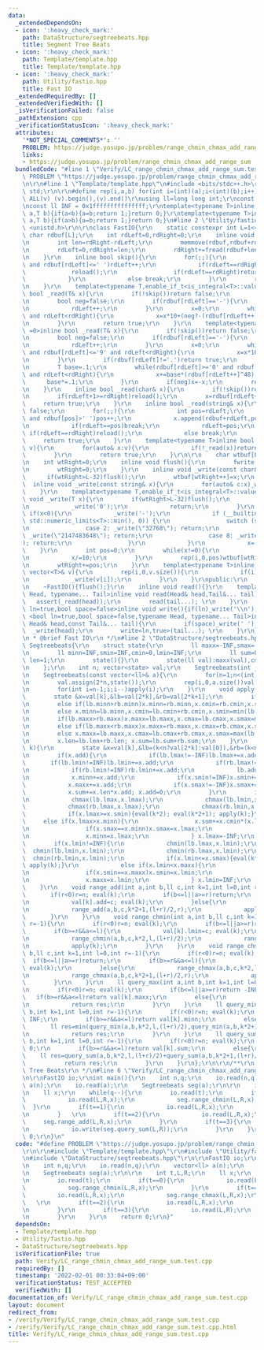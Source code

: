 ```yaml
---
data:
  _extendedDependsOn:
  - icon: ':heavy_check_mark:'
    path: DataStructure/segtreebeats.hpp
    title: Segment Tree Beats
  - icon: ':heavy_check_mark:'
    path: Template/template.hpp
    title: Template/template.hpp
  - icon: ':heavy_check_mark:'
    path: Utility/fastio.hpp
    title: Fast IO
  _extendedRequiredBy: []
  _extendedVerifiedWith: []
  _isVerificationFailed: false
  _pathExtension: cpp
  _verificationStatusIcon: ':heavy_check_mark:'
  attributes:
    '*NOT_SPECIAL_COMMENTS*': ''
    PROBLEM: https://judge.yosupo.jp/problem/range_chmin_chmax_add_range_sum
    links:
    - https://judge.yosupo.jp/problem/range_chmin_chmax_add_range_sum
  bundledCode: "#line 1 \"Verify/LC_range_chmin_chmax_add_range_sum.test.cpp\"\n#define\
    \ PROBLEM \"https://judge.yosupo.jp/problem/range_chmin_chmax_add_range_sum\"\r\
    \n\r\n#line 1 \"Template/template.hpp\"\n#include <bits/stdc++.h>\r\nusing namespace\
    \ std;\r\n\r\n#define rep(i,a,b) for(int i=(int)(a);i<(int)(b);i++)\r\n#define\
    \ ALL(v) (v).begin(),(v).end()\r\nusing ll=long long int;\r\nconst int inf = 0x3fffffff;\r\
    \nconst ll INF = 0x1fffffffffffffff;\r\ntemplate<typename T>inline bool chmax(T&\
    \ a,T b){if(a<b){a=b;return 1;}return 0;}\r\ntemplate<typename T>inline bool chmin(T&\
    \ a,T b){if(a>b){a=b;return 1;}return 0;}\n#line 2 \"Utility/fastio.hpp\"\n#include\
    \ <unistd.h>\r\n\r\nclass FastIO{\r\n    static constexpr int L=1<<16;\r\n   \
    \ char rdbuf[L];\r\n    int rdLeft=0,rdRight=0;\r\n    inline void reload(){\r\
    \n        int len=rdRight-rdLeft;\r\n        memmove(rdbuf,rdbuf+rdLeft,len);\r\
    \n        rdLeft=0,rdRight=len;\r\n        rdRight+=fread(rdbuf+len,1,L-len,stdin);\r\
    \n    }\r\n    inline bool skip(){\r\n        for(;;){\r\n            while(rdLeft!=rdRight\
    \ and rdbuf[rdLeft]<=' ')rdLeft++;\r\n            if(rdLeft==rdRight){\r\n   \
    \             reload();\r\n                if(rdLeft==rdRight)return false;\r\n\
    \            }\r\n            else break;\r\n        }\r\n        return true;\r\
    \n    }\r\n    template<typename T,enable_if_t<is_integral<T>::value,int> =0>inline\
    \ bool _read(T& x){\r\n        if(!skip())return false;\r\n        if(rdLeft+20>=rdRight)reload();\r\
    \n        bool neg=false;\r\n        if(rdbuf[rdLeft]=='-'){\r\n            neg=true;\r\
    \n            rdLeft++;\r\n        }\r\n        x=0;\r\n        while(rdbuf[rdLeft]>='0'\
    \ and rdLeft<rdRight){\r\n            x=x*10+(neg?-(rdbuf[rdLeft++]^48):(rdbuf[rdLeft++]^48));\r\
    \n        }\r\n        return true;\r\n    }\r\n    template<typename T,enable_if_t<is_floating_point<T>::value,int>\
    \ =0>inline bool _read(T& x){\r\n        if(!skip())return false;\r\n        if(rdLeft+20>=rdRight)reload();\r\
    \n        bool neg=false;\r\n        if(rdbuf[rdLeft]=='-'){\r\n            neg=true;\r\
    \n            rdLeft++;\r\n        }\r\n        x=0;\r\n        while(rdbuf[rdLeft]>='0'\
    \ and rdbuf[rdLeft]<='9' and rdLeft<rdRight){\r\n            x=x*10+(rdbuf[rdLeft++]^48);\r\
    \n        }\r\n        if(rdbuf[rdLeft]!='.')return true;\r\n        rdLeft++;\r\
    \n        T base=.1;\r\n        while(rdbuf[rdLeft]>='0' and rdbuf[rdLeft]<='9'\
    \ and rdLeft<rdRight){\r\n            x+=base*(rdbuf[rdLeft++]^48);\r\n      \
    \      base*=.1;\r\n        }\r\n        if(neg)x=-x;\r\n        return true;\r\
    \n    }\r\n    inline bool _read(char& x){\r\n        if(!skip())return false;\r\
    \n        if(rdLeft+1>=rdRight)reload();\r\n        x=rdbuf[rdLeft++];\r\n   \
    \     return true;\r\n    }\r\n    inline bool _read(string& x){\r\n        if(!skip())return\
    \ false;\r\n        for(;;){\r\n            int pos=rdLeft;\r\n            while(pos<rdRight\
    \ and rdbuf[pos]>' ')pos++;\r\n            x.append(rdbuf+rdLeft,pos-rdLeft);\r\
    \n            if(rdLeft==pos)break;\r\n            rdLeft=pos;\r\n           \
    \ if(rdLeft==rdRight)reload();\r\n            else break;\r\n        }\r\n   \
    \     return true;\r\n    }\r\n    template<typename T>inline bool _read(vector<T>&\
    \ v){\r\n        for(auto& x:v){\r\n            if(!_read(x))return false;\r\n\
    \        }\r\n        return true;\r\n    }\r\n\r\n    char wtbuf[L],tmp[50];\r\
    \n    int wtRight=0;\r\n    inline void flush(){\r\n        fwrite(wtbuf,1,wtRight,stdout);\r\
    \n        wtRight=0;\r\n    }\r\n    inline void _write(const char& x){\r\n  \
    \      if(wtRight>L-32)flush();\r\n        wtbuf[wtRight++]=x;\r\n    }\r\n  \
    \  inline void _write(const string& x){\r\n        for(auto& c:x)_write(c);\r\n\
    \    }\r\n    template<typename T,enable_if_t<is_integral<T>::value,int> =0>inline\
    \ void _write(T x){\r\n        if(wtRight>L-32)flush();\r\n        if(x==0){\r\
    \n            _write('0');\r\n            return;\r\n        }\r\n        else\
    \ if(x<0){\r\n            _write('-');\r\n            if (__builtin_expect(x ==\
    \ std::numeric_limits<T>::min(), 0)) {\r\n                switch (sizeof(x)) {\r\
    \n                case 2: _write(\"32768\"); return;\r\n                case 4:\
    \ _write(\"2147483648\"); return;\r\n                case 8: _write(\"9223372036854775808\"\
    ); return;\r\n                }\r\n            }\r\n            x=-x;\r\n    \
    \    }\r\n        int pos=0;\r\n        while(x!=0){\r\n            tmp[pos++]=char((x%10)|48);\r\
    \n            x/=10;\r\n        }\r\n        rep(i,0,pos)wtbuf[wtRight+i]=tmp[pos-1-i];\r\
    \n        wtRight+=pos;\r\n    }\r\n    template<typename T>inline void _write(const\
    \ vector<T>& v){\r\n        rep(i,0,v.size()){\r\n            if(i)_write(' ');\r\
    \n            _write(v[i]);\r\n        }\r\n    }\r\npublic:\r\n    FastIO(){}\r\
    \n    ~FastIO(){flush();}\r\n    inline void read(){}\r\n    template <typename\
    \ Head, typename... Tail>inline void read(Head& head,Tail&... tail){\r\n     \
    \   assert(_read(head));\r\n        read(tail...); \r\n    }\r\n    template<bool\
    \ ln=true,bool space=false>inline void write(){if(ln)_write('\\n');}\r\n    template\
    \ <bool ln=true,bool space=false,typename Head, typename... Tail>inline void write(const\
    \ Head& head,const Tail&... tail){\r\n        if(space)_write(' ');\r\n      \
    \  _write(head);\r\n        write<ln,true>(tail...); \r\n    }\r\n};\r\n\r\n/**\r\
    \n * @brief Fast IO\r\n */\n#line 2 \"DataStructure/segtreebeats.hpp\"\n\r\nstruct\
    \ Segtreebeats{\r\n    struct state{\r\n        ll maxx=-INF,smax=-INF,cmax=0,lmax=-INF;\r\
    \n        ll minn=INF,smin=INF,cmin=0,lmin=INF;\r\n        ll sum=0,add=0; int\
    \ len=1;\r\n        state(){}\r\n        state(ll val):maxx(val),cmax(1),minn(val),cmin(1),sum(val){}\r\
    \n    };\r\n    int n; vector<state> val;\r\n    Segtreebeats(int _n):Segtreebeats(vector<ll>(_n,0)){}\r\
    \n    Segtreebeats(const vector<ll>& a){\r\n        for(n=1;n<(int)a.size();n<<=1);\r\
    \n        val.assign(2*n,state());\r\n        rep(i,0,a.size())val[i+n]=state(a[i]);\r\
    \n        for(int i=n-1;i;i--)apply(i);\r\n    }\r\n    void apply(int k){\r\n\
    \        state &x=val[k],&lb=val[2*k],&rb=val[2*k+1];\r\n        if(lb.minn<rb.minn)x.minn=lb.minn,x.cmin=lb.cmin,x.smin=min(lb.smin,rb.minn);\r\
    \n        else if(lb.minn>rb.minn)x.minn=rb.minn,x.cmin=rb.cmin,x.smin=min(rb.smin,lb.minn);\r\
    \n        else x.minn=lb.minn,x.cmin=lb.cmin+rb.cmin,x.smin=min(lb.smin,rb.smin);\r\
    \n        if(lb.maxx>rb.maxx)x.maxx=lb.maxx,x.cmax=lb.cmax,x.smax=max(lb.smax,rb.maxx);\r\
    \n        else if(lb.maxx<rb.maxx)x.maxx=rb.maxx,x.cmax=rb.cmax,x.smax=max(rb.smax,lb.maxx);\r\
    \n        else x.maxx=lb.maxx,x.cmax=lb.cmax+rb.cmax,x.smax=max(lb.smax,rb.smax);\r\
    \n        x.len=lb.len+rb.len; x.sum=lb.sum+rb.sum;\r\n    }\r\n    void eval(int\
    \ k){\r\n        state &x=val[k],&lb=(k<n?val[2*k]:val[0]),&rb=(k<n?val[2*k+1]:val[0]);\r\
    \n        if(x.add){\r\n            if(lb.lmax!=-INF)lb.lmax+=x.add;\r\n     \
    \       if(lb.lmin!=INF)lb.lmin+=x.add;\r\n            if(rb.lmax!=-INF)rb.lmax+=x.add;\r\
    \n            if(rb.lmin!=INF)rb.lmin+=x.add;\r\n            lb.add+=x.add; rb.add+=x.add;\r\
    \n            x.minn+=x.add;\r\n            if(x.smin!=INF)x.smin+=x.add;\r\n\
    \            x.maxx+=x.add;\r\n            if(x.smax!=-INF)x.smax+=x.add;\r\n\
    \            x.sum+=x.len*x.add; x.add=0;\r\n        }\r\n        if(x.lmax!=-INF){\r\
    \n            chmax(lb.lmax,x.lmax);\r\n            chmax(lb.lmin,x.lmax);\r\n\
    \            chmax(rb.lmax,x.lmax);\r\n            chmax(rb.lmin,x.lmax);\r\n\
    \            if(x.lmax>=x.smin){eval(k*2); eval(k*2+1); apply(k);}\r\n       \
    \     else if(x.lmax>x.minn){\r\n                x.sum+=x.cmin*(x.lmax-x.minn);\r\
    \n                if(x.smax==x.minn)x.smax=x.lmax;\r\n                if(x.maxx==x.minn)x.maxx=x.lmax;\r\
    \n                x.minn=x.lmax;\r\n            } x.lmax=-INF;\r\n        }\r\n\
    \        if(x.lmin!=INF){\r\n            chmin(lb.lmax,x.lmin);\r\n          \
    \  chmin(lb.lmin,x.lmin);\r\n            chmin(rb.lmax,x.lmin);\r\n          \
    \  chmin(rb.lmin,x.lmin);\r\n            if(x.lmin<=x.smax){eval(k*2); eval(k*2+1);\
    \ apply(k);}\r\n            else if(x.lmin<x.maxx){\r\n                x.sum+=x.cmax*(x.lmin-x.maxx);\r\
    \n                if(x.smin==x.maxx)x.smin=x.lmin;\r\n                if(x.minn==x.maxx)x.minn=x.lmin;\r\
    \n                x.maxx=x.lmin;\r\n            } x.lmin=INF;\r\n        }\r\n\
    \    }\r\n    void range_add(int a,int b,ll c,int k=1,int l=0,int r=-1){\r\n \
    \       if(r<0)r=n; eval(k);\r\n        if(b<=l||a>=r)return;\r\n        if(b>=r&&a<=l){\r\
    \n            val[k].add=c; eval(k);\r\n        }else{\r\n            range_add(a,b,c,k*2,l,(l+r)/2);\r\
    \n            range_add(a,b,c,k*2+1,(l+r)/2,r);\r\n            apply(k);\r\n \
    \       }\r\n    }\r\n    void range_chmin(int a,int b,ll c,int k=1,int l=0,int\
    \ r=-1){\r\n        if(r<0)r=n; eval(k);\r\n        if(b<=l||a>=r)return;\r\n\
    \        if(b>=r&&a<=l){\r\n            val[k].lmin=c; eval(k);\r\n        }else{\r\
    \n            range_chmin(a,b,c,k*2,l,(l+r)/2);\r\n            range_chmin(a,b,c,k*2+1,(l+r)/2,r);\r\
    \n            apply(k);\r\n        }\r\n    }\r\n    void range_chmax(int a,int\
    \ b,ll c,int k=1,int l=0,int r=-1){\r\n        if(r<0)r=n; eval(k);\r\n      \
    \  if(b<=l||a>=r)return;\r\n        if(b>=r&&a<=l){\r\n            val[k].lmax=c;\
    \ eval(k);\r\n        }else{\r\n            range_chmax(a,b,c,k*2,l,(l+r)/2);\r\
    \n            range_chmax(a,b,c,k*2+1,(l+r)/2,r);\r\n            apply(k);\r\n\
    \        }\r\n    }\r\n    ll query_max(int a,int b,int k=1,int l=0,int r=-1){\r\
    \n        if(r<0)r=n; eval(k);\r\n        if(b<=l||a>=r)return -INF;\r\n     \
    \   if(b>=r&&a<=l)return val[k].maxx;\r\n        else{\r\n            ll res=max(query_max(a,b,k*2,l,(l+r)/2),query_max(a,b,k*2+1,(l+r)/2,r));\r\
    \n            return res;\r\n        }\r\n    }\r\n    ll query_min(int a,int\
    \ b,int k=1,int l=0,int r=-1){\r\n        if(r<0)r=n; eval(k);\r\n        if(b<=l||a>=r)return\
    \ INF;\r\n        if(b>=r&&a<=l)return val[k].minn;\r\n        else{\r\n     \
    \       ll res=min(query_min(a,b,k*2,l,(l+r)/2),query_min(a,b,k*2+1,(l+r)/2,r));\r\
    \n            return res;\r\n        }\r\n    }\r\n    ll query_sum(int a,int\
    \ b,int k=1,int l=0,int r=-1){\r\n        if(r<0)r=n; eval(k);\r\n        if(b<=l||a>=r)return\
    \ 0;\r\n        if(b>=r&&a<=l)return val[k].sum;\r\n        else{\r\n        \
    \    ll res=query_sum(a,b,k*2,l,(l+r)/2)+query_sum(a,b,k*2+1,(l+r)/2,r);\r\n \
    \           return res;\r\n        }\r\n    }\r\n};\r\n\r\n/**\r\n * @brief Segment\
    \ Tree Beats\r\n */\n#line 6 \"Verify/LC_range_chmin_chmax_add_range_sum.test.cpp\"\
    \n\r\nFastIO io;\r\nint main(){\r\n    int n,q;\r\n    io.read(n,q);\r\n    vector<ll>\
    \ a(n);\r\n    io.read(a);\r\n    Segtreebeats seg(a);\r\n\r\n    int t,L,R;\r\
    \n    ll x;\r\n    while(q--){\r\n        io.read(t);\r\n        if(t==0){\r\n\
    \            io.read(L,R,x);\r\n            seg.range_chmin(L,R,x);\r\n      \
    \  }\r\n        if(t==1){\r\n            io.read(L,R,x);\r\n            seg.range_chmax(L,R,x);\r\
    \n        }   \r\n        if(t==2){\r\n            io.read(L,R,x);\r\n       \
    \     seg.range_add(L,R,x);\r\n        }\r\n        if(t==3){\r\n            io.read(L,R);\r\
    \n            io.write(seg.query_sum(L,R));\r\n        }\r\n    }\r\n    return\
    \ 0;\r\n}\n"
  code: "#define PROBLEM \"https://judge.yosupo.jp/problem/range_chmin_chmax_add_range_sum\"\
    \r\n\r\n#include \"Template/template.hpp\"\r\n#include \"Utility/fastio.hpp\"\r\
    \n#include \"DataStructure/segtreebeats.hpp\"\r\n\r\nFastIO io;\r\nint main(){\r\
    \n    int n,q;\r\n    io.read(n,q);\r\n    vector<ll> a(n);\r\n    io.read(a);\r\
    \n    Segtreebeats seg(a);\r\n\r\n    int t,L,R;\r\n    ll x;\r\n    while(q--){\r\
    \n        io.read(t);\r\n        if(t==0){\r\n            io.read(L,R,x);\r\n\
    \            seg.range_chmin(L,R,x);\r\n        }\r\n        if(t==1){\r\n   \
    \         io.read(L,R,x);\r\n            seg.range_chmax(L,R,x);\r\n        }\
    \   \r\n        if(t==2){\r\n            io.read(L,R,x);\r\n            seg.range_add(L,R,x);\r\
    \n        }\r\n        if(t==3){\r\n            io.read(L,R);\r\n            io.write(seg.query_sum(L,R));\r\
    \n        }\r\n    }\r\n    return 0;\r\n}"
  dependsOn:
  - Template/template.hpp
  - Utility/fastio.hpp
  - DataStructure/segtreebeats.hpp
  isVerificationFile: true
  path: Verify/LC_range_chmin_chmax_add_range_sum.test.cpp
  requiredBy: []
  timestamp: '2022-02-01 00:33:04+09:00'
  verificationStatus: TEST_ACCEPTED
  verifiedWith: []
documentation_of: Verify/LC_range_chmin_chmax_add_range_sum.test.cpp
layout: document
redirect_from:
- /verify/Verify/LC_range_chmin_chmax_add_range_sum.test.cpp
- /verify/Verify/LC_range_chmin_chmax_add_range_sum.test.cpp.html
title: Verify/LC_range_chmin_chmax_add_range_sum.test.cpp
---
```

